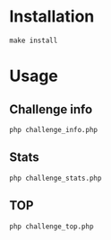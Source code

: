 # Installation

    make install


# Usage

## Challenge info

    php challenge_info.php


## Stats 

    php challenge_stats.php


## TOP

    php challenge_top.php

